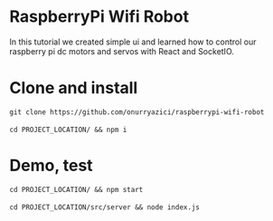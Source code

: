 
# RaspberryPi Wifi Robot

  In this tutorial we created simple ui and learned how to control our raspberry pi dc motors and servos with React and SocketIO.   

# Clone and install

`git clone https://github.com/onurryazici/raspberrypi-wifi-robot`\
\
`cd PROJECT_LOCATION/ && npm i`

# Demo, test

`cd PROJECT_LOCATION/ && npm start`\
\
`cd PROJECT_LOCATION/src/server && node index.js`






